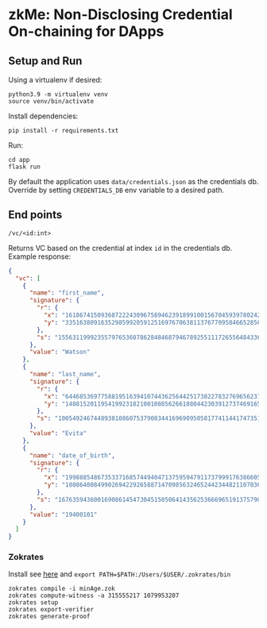 # zkMe: Non-Disclosing Credential On-chaining for DApps

## Setup and Run

Using a virtualenv if desired:

```
python3.9 -m virtualenv venv
source venv/bin/activate
```

Install dependencies:

```
pip install -r requirements.txt
```

Run:

```
cd app
flask run
```

By default the application uses `data/credentials.json` as the credentials db.
Override by setting `CREDENTIALS_DB` env variable to a desired path.

## End points

```
/vc/<id:int>
```

Returns VC based on the credential at index `id` in the credentials db.
Example response:

```json
{
  "vc": [
    {
      "name": "first_name",
      "signature": {
        "r": {
          "x": "16186741509368722243096758946239189910015670459397802427521670489156754200016",
          "y": "3351638091635298599205912516976706381137677095846652856179006461604404983176"
        },
        "s": "15563119992355797653607862848468794678925511172655648433603249827995731876428"
      },
      "value": "Watson"
    },
    {
      "name": "last_name",
      "signature": {
        "r": {
          "x": "6446853697758819516394107443625644251738227832769656237379623305689138379563",
          "y": "1488152011954199231821001088562661880442303912737469165427297265127394908344"
        },
        "s": "10054924674489381086075379083441696909505817741144174735178894587728377757855"
      },
      "value": "Evita"
    },
    {
      "name": "date_of_birth",
      "signature": {
        "r": {
          "x": "19988854867353371685744940471375959479117379991763866059332804422731070017082",
          "y": "18086400849902694229265887147098563246524423448211070365836254575267975926433"
        },
        "s": "16763594360016908614547304515050641435625366696519137579085658563374197263809"
      },
      "value": "19400101"
    }
  ]
}
```


### Zokrates
Install see [here](https://zokrates.github.io/gettingstarted.html) and ```export PATH=$PATH:/Users/$USER/.zokrates/bin```

```
zokrates compile -i minAge.zok
zokrates compute-witness -a 315555217 1079953207
zokrates setup
zokrates export-verifier
zokrates generate-proof
```
